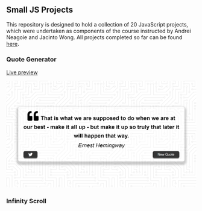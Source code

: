 ## Small JS Projects
This repository is designed to hold a collection of 20 JavaScript projects, which were undertaken as components of the course instructed by Andrei Neagoie and Jacinto Wong. All projects completed so far can be found [here](https://vermillion-puffpuff-312cf5.netlify.app).

### Quote Generator

[Live preview](https://vermillion-puffpuff-312cf5.netlify.app/01-quote-generator/)

![Screen projektu](01-quote-generator/quoteGenerator.png)

### Infinity Scroll



